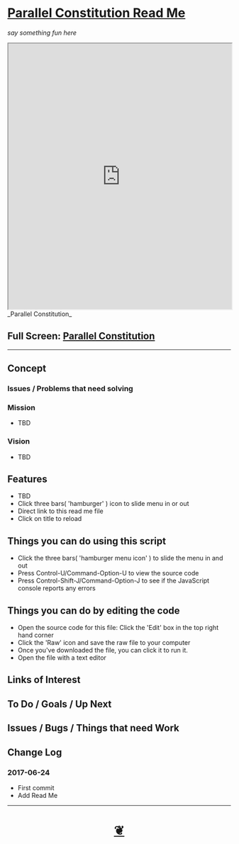 <span style=display:none; >[You are now in a GitHub source code view - click this link to view Read Me file as a web page]( http://jaanga.github.io/demo/parallel-constitution/#demo/parallel-constitution/README.md "View file as a web page." ) </span>


<!--
<a href="https://jaanga.github.io/" >jaanga.github.io</a> &raquo;  <a href="https://jaanga.github.io/demo/" >demo</a> &raquo; </h3>
-->

[Parallel Constitution Read Me]( https://jaanga.github.io/#demo/parallel-constitution/README.md )
===
_say something fun here_

<!--
<img src="" style=display:none; width=800 >
-->

<iframe id=ifr src=https://jaanga.github.io/demo/parallel-constitution/index.html width=100% height=600px ></iframe>
_Parallel Constitution_

## Full Screen: [ Parallel Constitution ]( https://jaanga.github.io/demo/parallel-constitution/index.html )

***

## Concept

### Issues / Problems that need solving
<!--

The general format is an adaptation of the ideas developed in Alexander's _et al_ [A Pattern Language]( https://books.google.com/books?id=hwAHmktpk5IC&pg=PR10#v=onepage&q&f=false ) - as summarized on page 10.

Each pattern describes a problem which occurs over and over again in our environment, and then describes the core of the solution to that problem, in such a way that you can use this solution a million times over, without ever doing it the same way twice.

patterns are descriptions of common problems and proposal for the solutions that can be used repeatedly every time the problem is encountered and producing an different outcome.

-->

### Mission
<!-- a statement of a rationale, applicable now as well as in the future -->

* TBD

### Vision
<!--  a descriptive picture of a desired future state -->

* TBD


## Features

* TBD
* Click three bars( 'hamburger' ) icon to slide menu in or out
* Direct link to this read me file
* Click on title to reload


## Things you can do using this script

* Click the three bars( 'hamburger menu icon' ) to slide the menu in and out
* Press Control-U/Command-Option-U to view the source code
* Press Control-Shift-J/Command-Option-J to see if the JavaScript console reports any errors


## Things you can do by editing the code

* Open the source code for this file: Click the 'Edit' box in the top right hand corner
* Click the 'Raw' icon and save the raw file to your computer
* Once you've downloaded the file, you can click it to run it.
* Open the file with a text editor


<!--
## Users
_where used_

Intended for xxx
-->


## Links of Interest


## To Do / Goals / Up Next


## Issues / Bugs / Things that need Work


## Change Log

### 2017-06-24

* First commit
* Add Read Me


***

<h1 style=text-align:center;text-decoration:none;width:100%; ><a href=javascript:window.scrollTo(0,0); title='pushMe pullYou ~ your coming and going happy place' > ❦ </a></h1>

